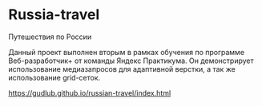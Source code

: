 # Russia-travel

Путешествия по России

Данный проект выполнен вторым в рамках обучения по программе Веб-разработчик+ от команды Яндекс Практикума. Он демонстрирует использование медиазапросов для адаптивной верстки, а так же использование grid-сеток.


https://gudlub.github.io/russian-travel/index.html
